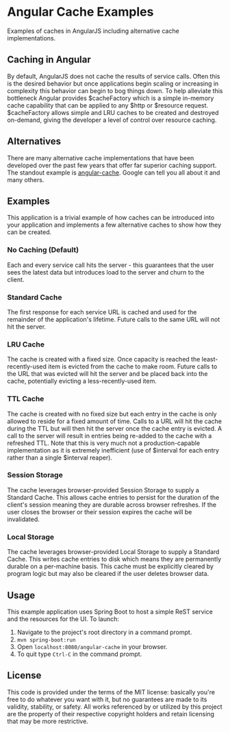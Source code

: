 # Angular Cache Examples
Examples of caches in AngularJS including alternative cache implementations.

## Caching in Angular
By default, AngularJS does not cache the results of service calls. Often this is the desired behavior but once applications begin scaling or increasing in complexity this behavior can begin to bog things down. To help alleviate this bottleneck Angular provides $cacheFactory which is a simple in-memory cache capability that can be applied to any $http or $resource request. $cacheFactory allows simple and LRU caches to be created and destroyed on-demand, giving the developer a level of control over resource caching.

## Alternatives
There are many alternative cache implementations that have been developed over the past few years that offer far superior caching support. The standout example is [angular-cache](https://github.com/jmdobry/angular-cache). Google can tell you all about it and many others.

## Examples
This application is a trivial example of how caches can be introduced into your application and implements a few alternative caches to show how they can be created.

### No Caching (Default)
Each and every service call hits the server - this guarantees that the user sees the latest data but introduces load to the server and churn to the client.
### Standard Cache
The first response for each service URL is cached and used for the remainder of the application's lifetime. Future calls to the same URL will not hit the server.
### LRU Cache
The cache is created with a fixed size. Once capacity is reached the least-recently-used item is evicted from the cache to make room. Future calls to the URL that was evicted will hit the server and be placed back into the cache, potentially evicting a less-recently-used item.
### TTL Cache
The cache is created with no fixed size but each entry in the cache is only allowed to reside for a fixed amount of time. Calls to a URL will hit the cache during the TTL but will then hit the server once the cache entry is evicted. A call to the server will result in entries being re-added to the cache with a refreshed TTL. Note that this is very much not a production-capable implementation as it is extremely inefficient (use of $interval for each entry rather than a single $interval reaper).
### Session Storage
The cache leverages browser-provided Session Storage to supply a Standard Cache. This allows cache entries to persist for the duration of the client's session meaning they are durable across browser refreshes. If the user closes the browser or their session expires the cache will be invalidated.
### Local Storage
The cache leverages browser-provided Local Storage to supply a Standard Cache. This writes cache entries to disk which means they are permanently durable on a per-machine basis. This cache must be explicitly cleared by program logic but may also be cleared if the user deletes browser data.

## Usage
This example application uses Spring Boot to host a simple ReST service and the resources for the UI. To launch:

1. Navigate to the project's root directory in a command prompt.
2. `mvn spring-boot:run`
3. Open `localhost:8080/angular-cache` in your browser.
4. To quit type `Ctrl-C` in the command prompt.

## License
This code is provided under the terms of the MIT license: basically you're free to do whatever you want with it, but no guarantees are made to its validity, stability, or safety. All works referenced by or utilized by this project are the property of their respective copyright holders and retain licensing that may be more restrictive.
